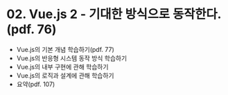 # 02. Vue.js 2 - 기대한 방식으로 동작한다. (pdf. 76)
- Vue.js의 기본 개념 학습하기(pdf. 77)
- Vue.js의 반응형 시스템 동작 방식 학습하기
- Vue.js의 내부 구현에 관해 학습하기
- Vue.js의 로직과 설계에 관해 학습하기
- 요약(pdf. 107)